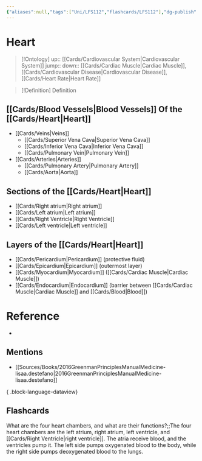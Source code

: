 ```yaml
---
{"aliases":null,"tags":["Uni/LFS112","flashcards/LFS112"],"dg-publish":true,"permalink":"/cards/heart/","dgPassFrontmatter":true}
---
```


# Heart

> [!Ontology]
> up:: [[Cards/Cardiovascular System\|Cardiovascular System]]
> jump::
> down:: [[Cards/Cardiac Muscle\|Cardiac Muscle]], [[Cards/Cardiovascular Disease\|Cardiovascular Disease]], [[Cards/Heart Rate\|Heart Rate]]

> [!Definition] Definition
> 

<style> .container {font-family: sans-serif; text-align: center;} .button-wrapper button {z-index: 1;height: 40px; width: 100px; margin: 10px;padding: 5px;} .excalidraw .App-menu_top .buttonList { display: flex;} .excalidraw-wrapper { height: 800px; margin: 50px; position: relative;} :root[dir="ltr"] .excalidraw .layer-ui__wrapper .zen-mode-transition.App-menu_bottom--transition-left {transform: none;} </style><script src="https://cdn.jsdelivr.net/npm/react@17/umd/react.production.min.js"></script><script src="https://cdn.jsdelivr.net/npm/react-dom@17/umd/react-dom.production.min.js"></script><script type="text/javascript" src="https://cdn.jsdelivr.net/npm/@excalidraw/excalidraw@0/dist/excalidraw.production.min.js"></script><div id="Anatomy_of_the_Heartexcalidraw.md1"></div><script>(function(){const InitialData={"type":"excalidraw","version":2,"source":"https://github.com/zsviczian/obsidian-excalidraw-plugin/releases/tag/1.9.2","elements":[{"type":"image","version":147,"versionNonce":1905629060,"isDeleted":false,"id":"aQxeJnr_dg8npcvuqEAjo","fillStyle":"hachure","strokeWidth":1,"strokeStyle":"solid","roughness":1,"opacity":100,"angle":0,"x":-150.85185185185185,"y":-237.08609271523176,"strokeColor":"transparent","backgroundColor":"transparent","width":325.7037037037037,"height":509.58609271523176,"seed":1159055036,"groupIds":[],"roundness":null,"boundElements":[],"updated":1684902039734,"link":null,"locked":false,"status":"pending","fileId":"cc1fffc85710f329833442dcc2c32b45cc45ae77","scale":[1,1]},{"type":"arrow","version":189,"versionNonce":1305776828,"isDeleted":false,"id":"WF_2GhhiVxCx5WzcvH05Q","fillStyle":"hachure","strokeWidth":4,"strokeStyle":"solid","roughness":1,"opacity":100,"angle":0,"x":-212.08675677959738,"y":-33.95111919107258,"strokeColor":"#1e1e1e","backgroundColor":"transparent","width":153.08675677959738,"height":86.95111919107251,"seed":1606675388,"groupIds":[],"roundness":{"type":2},"boundElements":[],"updated":1684902039734,"link":null,"locked":false,"startBinding":{"elementId":"0cbQrxVN","focus":-0.695700327017201,"gap":4.895768661884858},"endBinding":null,"lastCommittedPoint":null,"startArrowhead":null,"endArrowhead":"arrow","points":[[0,0],[153.08675677959738,86.95111919107251]]},{"type":"text","version":191,"versionNonce":360711940,"isDeleted":false,"id":"0cbQrxVN","fillStyle":"hachure","strokeWidth":1,"strokeStyle":"solid","roughness":1,"opacity":100,"angle":0,"x":-378.48653850300565,"y":-56.01410014925389,"strokeColor":"#1e1e1e","backgroundColor":"transparent","width":161.50401306152344,"height":35,"seed":77754,"groupIds":[],"roundness":{"type":1},"boundElements":[{"id":"WF_2GhhiVxCx5WzcvH05Q","type":"arrow"}],"updated":1684902039734,"link":null,"locked":false,"fontSize":28,"fontFamily":1,"text":"Left Atrium","rawText":"Left Atrium","textAlign":"left","verticalAlign":"middle","containerId":null,"originalText":"Left Atrium","lineHeight":1.25,"baseline":24},{"type":"arrow","version":558,"versionNonce":1528714812,"isDeleted":false,"id":"d7DuKjAOMpyvtBKY5JevE","fillStyle":"hachure","strokeWidth":4,"strokeStyle":"solid","roughness":1,"opacity":100,"angle":0,"x":-164.47337233724355,"y":102.56345746048802,"strokeColor":"#1e1e1e","backgroundColor":"transparent","width":182.84615384615384,"height":34.60886485608313,"seed":75461692,"groupIds":[],"roundness":{"type":2},"boundElements":[],"updated":1684902078405,"link":null,"locked":false,"startBinding":{"elementId":"qh6XKAYQ","focus":-0.4782821358423705,"gap":7.294741439805705},"endBinding":null,"lastCommittedPoint":null,"startArrowhead":null,"endArrowhead":"arrow","points":[[0,0],[182.84615384615384,34.60886485608313]]},{"type":"text","version":60,"versionNonce":1328045060,"isDeleted":false,"id":"qh6XKAYQ","fillStyle":"hachure","strokeWidth":1,"strokeStyle":"solid","roughness":1,"opacity":100,"angle":0,"x":-361.04811255634615,"y":82.70695364238412,"strokeColor":"#1e1e1e","backgroundColor":"transparent","width":189.27999877929688,"height":35,"seed":7761,"groupIds":[],"roundness":{"type":1},"boundElements":[{"id":"d7DuKjAOMpyvtBKY5JevE","type":"arrow"}],"updated":1684902078405,"link":null,"locked":false,"fontSize":28,"fontFamily":1,"text":"Left ventricle","rawText":"Left ventricle","textAlign":"left","verticalAlign":"middle","containerId":null,"originalText":"Left ventricle","lineHeight":1.25,"baseline":24},{"type":"text","version":83,"versionNonce":842158596,"isDeleted":false,"id":"s3RWd7M9","fillStyle":"hachure","strokeWidth":4,"strokeStyle":"solid","roughness":1,"opacity":100,"angle":0,"x":252.5039490095088,"y":-121.57310479601529,"strokeColor":"#1e1e1e","backgroundColor":"transparent","width":168.7840118408203,"height":35,"seed":1240659772,"groupIds":[],"roundness":null,"boundElements":[{"id":"t0d_9nO0sCyawmB5C7hl2","type":"arrow"}],"updated":1684902707083,"link":null,"locked":false,"fontSize":28,"fontFamily":1,"text":"Right Atrium","rawText":"Right Atrium","textAlign":"left","verticalAlign":"top","containerId":null,"originalText":"Right Atrium","lineHeight":1.25,"baseline":24},{"type":"text","version":58,"versionNonce":288728380,"isDeleted":false,"id":"pDKrIcqx","fillStyle":"hachure","strokeWidth":4,"strokeStyle":"solid","roughness":1,"opacity":100,"angle":0,"x":281.7370127927194,"y":109.48830604523783,"strokeColor":"#1e1e1e","backgroundColor":"transparent","width":196.39199829101562,"height":35,"seed":1762901252,"groupIds":[],"roundness":null,"boundElements":[{"id":"aniyBbCws9XN5yCw3w6mJ","type":"arrow"}],"updated":1684902134831,"link":null,"locked":false,"fontSize":28,"fontFamily":1,"text":"Right Ventricle","rawText":"Right Ventricle","textAlign":"left","verticalAlign":"top","containerId":null,"originalText":"Right Ventricle","lineHeight":1.25,"baseline":24},{"type":"arrow","version":70,"versionNonce":251763972,"isDeleted":false,"id":"aniyBbCws9XN5yCw3w6mJ","fillStyle":"hachure","strokeWidth":4,"strokeStyle":"solid","roughness":1,"opacity":100,"angle":0,"x":272.5335354202822,"y":127.89526079011227,"strokeColor":"#1e1e1e","backgroundColor":"transparent","width":151.34607234674525,"height":9.203477372437249,"seed":988367804,"groupIds":[],"roundness":{"type":2},"boundElements":[],"updated":1684902134831,"link":null,"locked":false,"startBinding":{"elementId":"pDKrIcqx","focus":0.23961500788851325,"gap":9.203477372437192},"endBinding":null,"lastCommittedPoint":null,"startArrowhead":null,"endArrowhead":"arrow","points":[[0,0],[-151.34607234674525,9.203477372437249]]},{"type":"arrow","version":272,"versionNonce":1436082492,"isDeleted":false,"id":"t0d_9nO0sCyawmB5C7hl2","fillStyle":"hachure","strokeWidth":4,"strokeStyle":"solid","roughness":1,"opacity":100,"angle":0,"x":241.25525444319658,"y":-96.84151898956262,"strokeColor":"#1e1e1e","backgroundColor":"transparent","width":147.86545021765198,"height":84.85069476322971,"seed":38755460,"groupIds":[],"roundness":{"type":2},"boundElements":[],"updated":1684902707397,"link":null,"locked":false,"startBinding":{"elementId":"s3RWd7M9","focus":0.7227753245899127,"gap":11.248694566312224},"endBinding":null,"lastCommittedPoint":null,"startArrowhead":null,"endArrowhead":"arrow","points":[[0,0],[-147.86545021765198,84.85069476322971]]},{"type":"text","version":207,"versionNonce":146255676,"isDeleted":false,"id":"O4QYXrBj","fillStyle":"hachure","strokeWidth":4,"strokeStyle":"solid","roughness":1,"opacity":100,"angle":0,"x":204.04345341344174,"y":-220.44843544714922,"strokeColor":"#1e1e1e","backgroundColor":"transparent","width":388.0519714355469,"height":35,"seed":515093692,"groupIds":[],"roundness":null,"boundElements":[{"id":"A2nd3pjaOFvTEI2HWpmRM","type":"arrow"}],"updated":1684902304038,"link":"[[Cards/Lungs\|Lungs]]","locked":false,"fontSize":28,"fontFamily":1,"text":"Pulmonary Artery (to Lungs)","rawText":"Pulmonary Artery (to [[Cards/Lungs\|Lungs]])","textAlign":"left","verticalAlign":"top","containerId":null,"originalText":"Pulmonary Artery (to Lungs)","lineHeight":1.25,"baseline":24},{"type":"arrow","version":246,"versionNonce":2100818692,"isDeleted":false,"id":"A2nd3pjaOFvTEI2HWpmRM","fillStyle":"hachure","strokeWidth":4,"strokeStyle":"solid","roughness":1,"opacity":100,"angle":0,"x":197.0500333566988,"y":-178.22082995423995,"strokeColor":"#1e1e1e","backgroundColor":"transparent","width":140.25976002568677,"height":172.11482902294676,"seed":763449532,"groupIds":[],"roundness":{"type":2},"boundElements":[],"updated":1684902302765,"link":null,"locked":false,"startBinding":{"elementId":"O4QYXrBj","focus":0.8838363856289644,"gap":10.057146973729004},"endBinding":null,"lastCommittedPoint":null,"startArrowhead":null,"endArrowhead":"arrow","points":[[0,0],[-140.25976002568677,172.11482902294676]]},{"id":"WqEQnifT","type":"text","x":147.66862738909504,"y":-283.30543840546994,"width":94.41600036621094,"height":35,"angle":0,"strokeColor":"#1e1e1e","backgroundColor":"transparent","fillStyle":"hachure","strokeWidth":4,"strokeStyle":"solid","roughness":1,"opacity":100,"groupIds":[],"roundness":null,"seed":276312380,"version":17,"versionNonce":753665028,"isDeleted":false,"boundElements":[{"id":"urPMkCbkAk_UW5ie4JfOu","type":"arrow"}],"updated":1684902470146,"link":null,"locked":false,"text":"[[Cards/Aorta\|Aorta]] ","rawText":"[[Cards/Aorta\|Aorta]] ","fontSize":28,"fontFamily":1,"textAlign":"left","verticalAlign":"top","baseline":24,"containerId":null,"originalText":"[[Cards/Aorta\|Aorta]] ","lineHeight":1.25},{"id":"urPMkCbkAk_UW5ie4JfOu","type":"arrow","x":138.00289760285955,"y":-262.4916331618341,"width":161.5557692842209,"height":79.98594824139093,"angle":0,"strokeColor":"#1e1e1e","backgroundColor":"transparent","fillStyle":"hachure","strokeWidth":4,"strokeStyle":"solid","roughness":1,"opacity":100,"groupIds":[],"roundness":{"type":2},"seed":233618948,"version":116,"versionNonce":22191620,"isDeleted":false,"boundElements":null,"updated":1684902474871,"link":null,"locked":false,"points":[[0,0],[-161.5557692842209,79.98594824139093]],"lastCommittedPoint":null,"startBinding":{"elementId":"WqEQnifT","focus":0.60784669139775,"gap":9.665729786235488},"endBinding":null,"startArrowhead":null,"endArrowhead":"arrow"},{"id":"Z4Y4jysk","type":"text","x":-473.3202356331499,"y":-288.94795478652895,"width":267.343994140625,"height":35,"angle":0,"strokeColor":"#1e1e1e","backgroundColor":"transparent","fillStyle":"hachure","strokeWidth":4,"strokeStyle":"solid","roughness":1,"opacity":100,"groupIds":[],"roundness":null,"seed":1691893124,"version":125,"versionNonce":345512580,"isDeleted":false,"boundElements":[{"id":"1CeXVYqytNfb9CwMlMAeI","type":"arrow"}],"updated":1684902538842,"link":"[[Cards/Superior Vena Cava\|Superior Vena Cava]]","locked":false,"text":"[[Cards/Superior Vena Cava\|Superior Vena Cava]]","rawText":"[[Cards/Superior Vena Cava\|Superior Vena Cava]]","fontSize":28,"fontFamily":1,"textAlign":"left","verticalAlign":"top","baseline":24,"containerId":null,"originalText":"Superior Vena Cava","lineHeight":1.25},{"id":"1CeXVYqytNfb9CwMlMAeI","type":"arrow","x":-200.15207856613898,"y":-261.489675724474,"width":100,"height":81.73913043478257,"angle":0,"strokeColor":"#1e1e1e","backgroundColor":"transparent","fillStyle":"hachure","strokeWidth":4,"strokeStyle":"solid","roughness":1,"opacity":100,"groupIds":[],"roundness":{"type":2},"seed":513365052,"version":77,"versionNonce":645662524,"isDeleted":false,"boundElements":null,"updated":1684902538842,"link":null,"locked":false,"points":[[0,0],[100,81.73913043478257]],"lastCommittedPoint":null,"startBinding":{"elementId":"Z4Y4jysk","focus":-0.8209431833427256,"gap":5.824162926385895},"endBinding":null,"startArrowhead":null,"endArrowhead":"arrow"},{"id":"V8u1eNrf","type":"text","x":-356.6705005685165,"y":327.51109915663994,"width":262.5559997558594,"height":35,"angle":0,"strokeColor":"#1e1e1e","backgroundColor":"transparent","fillStyle":"hachure","strokeWidth":4,"strokeStyle":"solid","roughness":1,"opacity":100,"groupIds":[],"roundness":null,"seed":743991356,"version":71,"versionNonce":436480828,"isDeleted":false,"boundElements":[{"id":"WDOaOivanwc0MHusIH_C-","type":"arrow"}],"updated":1684902635846,"link":"[[Cards/Inferior Vena Cava\|Inferior Vena Cava]]","locked":false,"text":"[[Cards/Inferior Vena Cava\|Inferior Vena Cava]]","rawText":"[[Cards/Inferior Vena Cava\|Inferior Vena Cava]]","fontSize":28,"fontFamily":1,"textAlign":"left","verticalAlign":"top","baseline":24,"containerId":null,"originalText":"Inferior Vena Cava","lineHeight":1.25},{"id":"WDOaOivanwc0MHusIH_C-","type":"arrow","x":-161.01832665547306,"y":317.9458817653357,"width":106.08695652173913,"height":103.47826086956516,"angle":0,"strokeColor":"#1e1e1e","backgroundColor":"transparent","fillStyle":"hachure","strokeWidth":4,"strokeStyle":"solid","roughness":1,"opacity":100,"groupIds":[],"roundness":{"type":2},"seed":537786372,"version":69,"versionNonce":1658435332,"isDeleted":false,"boundElements":null,"updated":1684902635846,"link":null,"locked":false,"points":[[0,0],[106.08695652173913,-103.47826086956516]],"lastCommittedPoint":null,"startBinding":{"elementId":"V8u1eNrf","focus":0.2454553170394206,"gap":9.565217391304259},"endBinding":null,"startArrowhead":null,"endArrowhead":"arrow"},{"id":"qq2ZDnFs","type":"text","x":299.0455821637672,"y":-21.996260401767927,"width":194.93600463867188,"height":35,"angle":0,"strokeColor":"#1e1e1e","backgroundColor":"transparent","fillStyle":"hachure","strokeWidth":4,"strokeStyle":"solid","roughness":1,"opacity":100,"groupIds":[],"roundness":null,"seed":1591826876,"version":59,"versionNonce":1900983996,"isDeleted":false,"boundElements":[{"id":"3Fmwqkbz5KZTcazZEkUE2","type":"arrow"}],"updated":1684902783318,"link":"[[Cards/Pulmonary Vein\|Pulmonary Vein]]","locked":false,"text":"Pulmonary Vein","rawText":"[[Cards/Pulmonary Vein\|Pulmonary Vein]]","fontSize":28,"fontFamily":1,"textAlign":"left","verticalAlign":"top","baseline":24,"containerId":null,"originalText":"Pulmonary Vein","lineHeight":1.25},{"id":"3Fmwqkbz5KZTcazZEkUE2","type":"arrow","x":289.2804245992879,"y":-5.7209977943026615,"width":146.47736346718762,"height":4.340070028657408,"angle":0,"strokeColor":"#1e1e1e","backgroundColor":"transparent","fillStyle":"hachure","strokeWidth":4,"strokeStyle":"solid","roughness":1,"opacity":100,"groupIds":[],"roundness":{"type":2},"seed":1732743428,"version":71,"versionNonce":1510563460,"isDeleted":false,"boundElements":null,"updated":1684902788347,"link":null,"locked":false,"points":[[0,0],[-146.47736346718762,4.340070028657408]],"lastCommittedPoint":null,"startBinding":{"elementId":"qq2ZDnFs","focus":0.21591274200011956,"gap":9.765157564479296},"endBinding":null,"startArrowhead":null,"endArrowhead":"arrow"}],"appState":{"theme":"light","viewBackgroundColor":"#ffffff","currentItemStrokeColor":"#1e1e1e","currentItemBackgroundColor":"transparent","currentItemFillStyle":"hachure","currentItemStrokeWidth":4,"currentItemStrokeStyle":"solid","currentItemRoughness":1,"currentItemOpacity":100,"currentItemFontFamily":1,"currentItemFontSize":28,"currentItemTextAlign":"left","currentItemStartArrowhead":null,"currentItemEndArrowhead":"arrow","scrollX":831.2739923758929,"scrollY":506.0084076162131,"zoom":{"value":0.6583172249012544},"currentItemRoundness":"round","gridSize":null,"currentStrokeOptions":null,"previousGridSize":null},"files":{}};InitialData.scrollToContent=true;App=()=>{const e=React.useRef(null),t=React.useRef(null),[n,i]=React.useState({width:void 0,height:void 0});return React.useEffect(()=>{i({width:t.current.getBoundingClientRect().width,height:t.current.getBoundingClientRect().height});const e=()=>{i({width:t.current.getBoundingClientRect().width,height:t.current.getBoundingClientRect().height})};return window.addEventListener("resize",e),()=>window.removeEventListener("resize",e)},[t]),React.createElement(React.Fragment,null,React.createElement("div",{className:"excalidraw-wrapper",ref:t},React.createElement(ExcalidrawLib.Excalidraw,{ref:e,width:n.width,height:n.height,initialData:InitialData,viewModeEnabled:!0,zenModeEnabled:!0,gridModeEnabled:!1})))},excalidrawWrapper=document.getElementById("Anatomy_of_the_Heartexcalidraw.md1");ReactDOM.render(React.createElement(App),excalidrawWrapper);})();</script>

## [[Cards/Blood Vessels\|Blood Vessels]] Of the [[Cards/Heart\|Heart]]
- [[Cards/Veins\|Veins]]
	- [[Cards/Superior Vena Cava\|Superior Vena Cava]]
	- [[Cards/Inferior Vena Cava\|Inferior Vena Cava]]
	- [[Cards/Pulmonary Vein\|Pulmonary Vein]]
- [[Cards/Arteries\|Arteries]]
	- [[Cards/Pulmonary Artery\|Pulmonary Artery]]
	- [[Cards/Aorta\|Aorta]]

## Sections of the [[Cards/Heart\|Heart]]
- [[Cards/Right atrium\|Right atrium]]
- [[Cards/Left atrium\|Left atrium]]
- [[Cards/Right Ventricle\|Right Ventricle]]
- [[Cards/Left ventricle\|Left ventricle]]

## Layers of the [[Cards/Heart\|Heart]]
- [[Cards/Pericardium\|Pericardium]] (protective fluid)
- [[Cards/Epicardium\|Epicardium]] (outermost layer) 
- [[Cards/Myocardium\|Myocardium]] ([[Cards/Cardiac Muscle\|Cardiac Muscle]])
- [[Cards/Endocardium\|Endocardium]] (barrier between [[Cards/Cardiac Muscle\|Cardiac Muscle]] and [[Cards/Blood\|Blood]])

# Reference
- 

## Mentions
- [[Sources/Books/2016GreenmanPrinciplesManualMedicine-lisaa.destefano\|2016GreenmanPrinciplesManualMedicine-lisaa.destefano]]

{ .block-language-dataview}

## Flashcards

What are the four heart chambers, and what are their functions?;;The four heart chambers are the left atrium, right atrium, left ventricle, and [[Cards/Right Ventricle\|right ventricle]]. The atria receive blood, and the ventricles pump it. The left side pumps oxygenated blood to the body, while the right side pumps deoxygenated blood to the lungs.
<!--SR:!2023-11-03,13,170-->